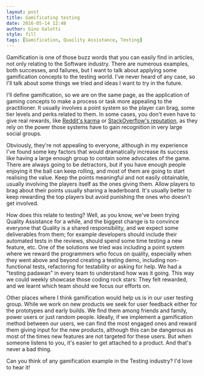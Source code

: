 ```yaml
---
layout: post
title: Gamificating testing
date: 2016-05-14 12:48
author: Gino Galotti
style: fill
tags: [Gamification, Quaility Assistance, Testing]
---
```

Gamification is one of those buzz words that you can easily find in articles, not only relating to the Software industry. There are numerous examples, both successes, and failures, but I want to talk about applying some gamification concepts to the testing world. I've never heard of any case, so I'll talk about some things we tried and ideas I want to try in the future.

I'll define gamification, so we are on the same page, as the application of gaming concepts to make a process or task more appealing to the practitioner. It usually involves a point system so the player can brag, some tier levels and perks related to them. In some cases, you don't even have to give real rewards, like [Reddit's karma](https://www.reddit.com/wiki/faq#wiki_what_is_that_number_next_to_usernames.3F_and_what_is_karma.3F) or [StackOverflow's reputation](http://stackoverflow.com/help/whats-reputation), as they rely on the power those systems have to gain recognition in very large social groups.

Obviously, they're not appealing to everyone, although in my experience I've found some key factors that would dramatically increase its success like having a large enough group to contain some advocates of the game. There are always going to be detractors, but if you have enough people enjoying it the ball can keep rolling, and most of them are going to start realising the value. Keep the points meaningful and not easily obtainable, usually involving the players itself as the ones giving them. Allow players to brag about their points usually sharing a leaderboard. It's usually better to keep rewarding the top players but avoid punishing the ones who doesn't get involved.

How does this relate to testing? Well, as you know, we've been trying Quality Assistance for a while, and the biggest change is to convince everyone that Quality is a shared responsibility, and we expect some deliverables from them; for example developers should include their automated tests in the reviews, should spend some time testing a new feature, etc. One of the solutions we tried was including a point system where we reward the programmers who focus on quality, especially when they went above and beyond creating a testing demo, including non-functional tests, refactoring for testability or asking for help. We had a "testing padawan" in every team to understand how was it going. This way we could weekly showcase those coding rock stars: They felt rewarded, and we learnt which team should we focus our efforts on.

Other places where I think gamification would help us is in our user testing group. While we work on new products we seek for user feedback either for the prototypes and early builds. We find them among friends and family, power users or just random people. Ideally, if we implement a gamification method between our users, we can find the most engaged ones and reward them giving input for the new products, although this can be dangerous as most of the times new features are not targeted for these users. But when someone listens to you, it's easier to get attached to a product. And that's never a bad thing.

Can you think of any gamification example in the Testing industry? I'd love to hear it!